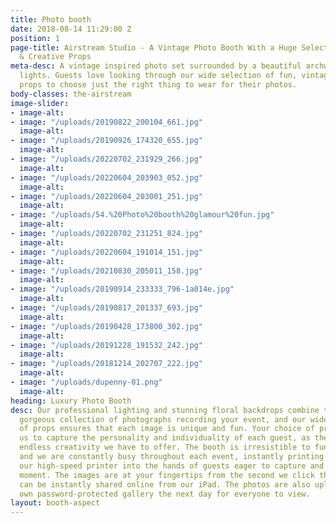 ```yaml
---
title: Photo booth
date: 2018-08-14 11:29:00 Z
position: 1
page-title: Airstream Studio - A Vintage Photo Booth With a Huge Selection Of Vintage
  & Creative Props
meta-desc: A vintage inspired photo set surrounded by a beautiful archway of fairground
  lights. Guests love looking through our wide selection of fun, vintage and creative
  props to choose just the right thing to wear for their photos.
body-classes: the-airstream
image-slider:
- image-alt: 
- image: "/uploads/20190822_200104_661.jpg"
  image-alt: 
- image: "/uploads/20190926_174320_655.jpg"
  image-alt: 
- image: "/uploads/20220702_231929_266.jpg"
  image-alt: 
- image: "/uploads/20220604_203903_052.jpg"
  image-alt: 
- image: "/uploads/20220604_203001_251.jpg"
  image-alt: 
- image: "/uploads/54.%20Photo%20booth%20glamour%20fun.jpg"
  image-alt: 
- image: "/uploads/20220702_231251_824.jpg"
  image-alt: 
- image: "/uploads/20220604_191014_151.jpg"
  image-alt: 
- image: "/uploads/20210830_205011_158.jpg"
  image-alt: 
- image: "/uploads/20190914_233333_796-1a014e.jpg"
  image-alt: 
- image: "/uploads/20190817_201337_693.jpg"
  image-alt: 
- image: "/uploads/20190428_173800_302.jpg"
  image-alt: 
- image: "/uploads/20191228_191532_242.jpg"
  image-alt: 
- image: "/uploads/20181214_202707_222.jpg"
  image-alt: 
- image: "/uploads/dupenny-01.png"
  image-alt: 
heading: Luxury Photo Booth
desc: Our professional lighting and stunning floral backdrops combine to create a
  gorgeous collection of photographs recording your event, and our wide selection
  of props ensures that each image is unique and fun. Your choice of props allows
  us to capture the personality and individuality of each guest, as they embrace the
  endless creativity we have to offer. The booth is irresistible to fun-loving guests,
  and we are constantly busy throughout each event, instantly printing images from
  our high-speed printer into the hands of guests eager to capture and preserve the
  moment. The images are at your fingertips from the second we click the camera, and
  can be instantly shared online from our iPad. The photos are also uploaded to your
  own password-protected gallery the next day for everyone to view.
layout: booth-aspect
---
```


